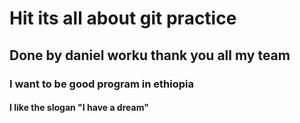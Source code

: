# Hit its all about git practice 
## Done by daniel worku thank you all my team
### I want to be good program in ethiopia 
#### I like the slogan "I have a dream"
